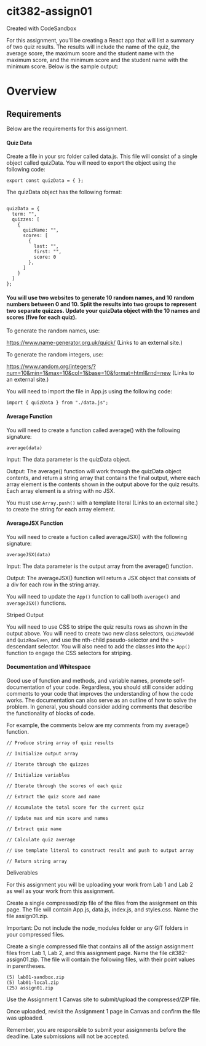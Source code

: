 # cit382-assign01
Created with CodeSandbox

For this assignment, you'll be creating a React app that will list a summary of two quiz results. The results will include the name of the quiz, the average score, the maximum score and the student name with the maximum score, and the minimum score and the student name with the minimum score. Below is the sample output:

# Overview

## Requirements

Below are the requirements for this assignment.

#### Quiz Data

Create a file in your src folder called data.js. This file will consist of a single object called quizData. You will need to export the object using the following code:

``` export const quizData = { }; ```

The quizData object has the following format:

```

quizData = {
  term: "",
  quizzes: [
    {
      quizName: "",
      scores: [
        {
          last: "",
          first: "",
          score: 0
        },
      ]
    }
  ]
};

```
#### You will use two websites to generate 10 random names, and 10 random numbers between 0 and 10. Split the results into two groups to represent two separate quizzes. Update your quizData object with the 10 names and scores (five for each quiz).

To generate the random names, use:

https://www.name-generator.org.uk/quick/ (Links to an external site.)

To generate the random integers, use:

https://www.random.org/integers/?num=10&min=1&max=10&col=1&base=10&format=html&rnd=new (Links to an external site.)

You will  need to import the file in App.js using the following code:

``` import { quizData } from "./data.js"; ```

#### Average Function

You will need to create a function called average() with the following signature:

``` average(data) ```

Input: The data parameter is the quizData object.

Output: The average() function will work through the quizData object contents, and return a string array that contains the final output, where each array element is the contents shown in the output above for the quiz results.  Each array element is a string with no JSX.

You must use ```Array.push()``` with a template literal (Links to an external site.) to create the string for each array element.

#### AverageJSX Function

You will need to create a fuction called averageJSX() with the following signature:

```averageJSX(data)```

Input: The data parameter is the output array from the average() function.

Output: The averageJSX() function will return a JSX object that consists of a div for each row in the string array.

You will need to update the ```App()``` function to call both ```average()``` and ```averageJSX()``` functions.

Striped Output

You will need to use CSS to stripe the quiz results rows as shown in the output above. You will need to create two new class selectors, ```QuizRowOdd``` and ```QuizRowEven```, and use the nth-child pseudo-selector and the > descendant selector. You will also need to add the classes into the ```App()``` function to engage the CSS selectors for striping.

#### Documentation and Whitespace

Good use of function and methods, and variable names, promote self-documentation of your code. Regardless, you should still consider adding comments to your code that improves the understanding of how the code works. The documentation can also serve as an outline of how to solve the problem. In general, you should consider adding comments that describe the functionality of blocks of code.

For example, the comments below are my comments from my average() function.

```
// Produce string array of quiz results

// Initialize output array

// Iterate through the quizzes

// Initialize variables

// Iterate through the scores of each quiz

// Extract the quiz score and name

// Accumulate the total score for the current quiz

// Update max and min score and names

// Extract quiz name

// Calculate quiz average

// Use template literal to construct result and push to output array

// Return string array
```
Deliverables

For this assignment you will be uploading your work from Lab 1 and Lab 2 as well as your work from this assignment.

Create a single compressed/zip file of the files from the assignment on this page. The file will contain App.js, data.js, index.js, and styles.css. Name the file assign01.zip.

Important: Do not include the node_modules folder or any GIT folders in your compressed files.

Create a single compressed file that contains all of the assign assignment files from Lab 1, Lab 2, and this assignment page. Name the file cit382-assign01.zip. The file will contain the following files, with their point values in parentheses.

    (5) lab01-sandbox.zip
    (5) lab01-local.zip
    (25) assign01.zip

Use the Assignment 1 Canvas site to submit/upload the compressed/ZIP file.

Once uploaded, revisit the Assignment 1 page in Canvas and confirm the file was uploaded.

Remember, you are responsible to submit your assignments before the deadline. Late submissions will not be accepted.
